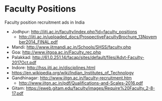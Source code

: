 # Faculty Positions
Faculty position recruitment ads in India

* Jodhpur: http://iitj.ac.in/faculty/index.php?id=faculty_positions
   * http://iitj.ac.in/uploaded_docs/ProspectiveFacultyBrochure_13November2014_FINAL.pdf
* Mandi: http://www.iitmandi.ac.in/Schools/SHSS/faculty.php
* Goa: http://www.iitgoa.ac.in/Faculty_rec.php
* Palakkad: http://61.0.251.14/facap/sites/default/files/Advt-Faculty-2017Oct.pdf
* Indore: http://hss.iiti.ac.in/disciplines.html
* https://en.wikipedia.org/wiki/Indian_Institutes_of_Technology
* Gandhinagar: http://www.iitgn.ac.in/faculty-recruitment.htm
  * http://www.iitgn.ac.in/pdf/Qualifications-and-Scales-2016.pdf
* Gitam: https://eweb.gitam.edu/faculty/images/Require%20Faculty_2-8-17.pdf
